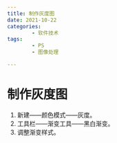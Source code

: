 ```yaml
---
title: 制作灰度图
date: 2021-10-22
categories:
        - 软件技术
tags:
        - PS
        - 图像处理

---
```


# 制作灰度图

1. 新建——颜色模式——灰度。
2. 工具栏——渐变工具——黑白渐变。
3. 调整渐变样式。

